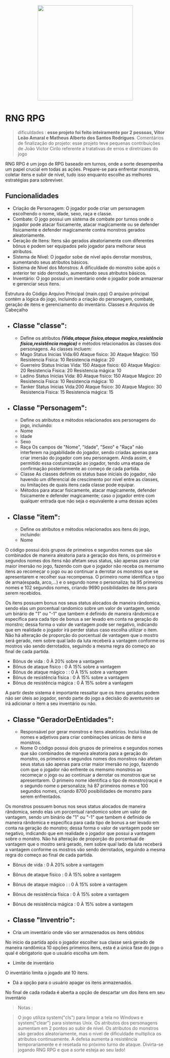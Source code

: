 
<div align="center">
<img src="https://github.com/VitorLionAmaral/Text_RPG_C-_UFMG/assets/163683980/319bb27e-2823-48c3-b37c-55ea02f5d981" width="300px" />
</div>

# RNG RPG

> dificuldades : **esse projeto foi feito inteiramente por 2 pessoas, Vitor Leão Amaral e Matheus Alberto dos Santos Rodrigues**.
> Comentários de finalização do projeto: esse projeto teve pequenas contribuições de João Victor Cirilo referente a tratativas de erros e diretrizaes do jogo

RNG RPG é um jogo de RPG baseado em turnos, onde a sorte desempenha um papel crucial em todas as ações. Prepare-se para enfrentar monstros, coletar itens e subir de nível, tudo isso enquanto escolhe as melhores estratégias para sobreviver.


## Funcionalidades
 * Criação de Personagem: O jogador pode criar um personagem escolhendo o nome, idade, sexo, raça e classe.
 * Combate: O jogo possui um sistema de combate por turnos onde o jogador pode atacar fisicamente, atacar magicamente ou se defender fisicamente e defender magicamente contra monstros gerados aleatoriamente.
 * Geração de Itens: Itens são gerados aleatoriamente com diferentes bônus e podem ser equipados pelo jogador para melhorar seus atributos.
 * Sistema de Nível: O jogador sobe de nível após derrotar monstros, aumentando seus atributos básicos.
 * Sistema de Nível dos Monstros: A dificuldade do monstro sobe após o anterior ter sido derrotado, aumentando seus atributos básicos.
 * Inventário: O jogo possui um inventário onde o jogador pode armazenar e gerenciar seus itens.


Estrutura do Código
Arquivo Principal (main.cpp)
O arquivo principal contém a lógica do jogo, incluindo a criação do personagem, combate, geração de itens e gerenciamento do inventário.
Classes e Arquivos de Cabeçalho

* ## Classe "classe":
   * Define os atributos ***(Vida,ataque fisico,ataque magico,resistência física,resistência magica)*** e métodos relacionados às classes dos personagens. As classes incluem:
   * Mago
Status Inicias
Vida:60
Ataque fisico: 30
Ataque Magico: 150
Resistencia Fisica: 10
Resistencia mágica: 20
   * Guerreiro
Status Inicias
Vida: 150
Ataque fisico: 60
Ataque Magico: 20
Resistencia Fisica: 20
Resistencia mágica: 10
   * Ladino
Status Inicias
Vida: 80
Ataque fisico: 150
Ataque Magico: 20
Resistencia Fisica: 10
Resistencia mágica: 10
   * Tanker
Status Inicias
Vida:200
Ataque fisico: 30
Ataque Magico: 30
Resistencia Fisica: 15
Resistencia mágica: 15

* ## Classe "Personagem":
  * Define os atributos e métodos relacionados aos personagens do jogo, incluindo:
  * Nome 
  * Idade
  * Sexo
  * Raça
Os campos de "Nome", "Idade", "Sexo" e "Raça" não interferem na jogabilidade do jogador, sendo criadas apenas para criar imersão do jogador com seu personagem. Ainda assim, é permitido essa costumização ao jogador, tendo uma etapa de confirmação posteriormente ao começo de cada partida.    
  * Classe
As classes definim os status base iniciais do jogador, não havendo um diferencial de crescimento por nível entre as classes, ou limitações de quais itens cada classe pode equipar.
  * Métodos para atacar fisicamente, atacar magicamente, defender fisicamente e defender magicamente; caso o jogador entre com qualquer entrada que não seja o equivalente a uma dessas ações

* ## Classe "item":
  * Define os atributos e métodos relacionados aos itens do jogo, incluindo:
  * Nome
  
O código possui dois grupos de primeiros e segundos nomes que são combinados de maneira aleatoria para a geração dos itens, os primeiros e segundos nomes dos itens não afetam seus status, são apenas para criar maior imersão no jogo, fazendo com que o jogador não receba os memsmo itens ao recomeçar o jogo ou ao continuar a derrotar os monstros que se apresentarem e recolher sua recompensa. O primeiro nome identifica o tipo de arma(espada, arco,...) e o segundo nome o personaliza; há 95 primeiros nomes e 102 segundos nomes, criando 9690 posibilidades de itens para serem recebidos.

Os itens possuem bonus nos seus status alocados de maneira rândomica, sendo elas um porcentual randomico sobre um valor de vantagem, sendo um binário de "1" ou "-1" que tambem é definido de maneira rândomica e especifica para cada tipo de bonus a ser levado em conta na geração do monstro; dessa forma o valor de vantagem pode ser negativo, indicando que em realidade o jogador irá perder status caso escolha utilizar o item.
Não há alteração de proporção do porcentual de vantagem que o mostro será gerado, nem sobre qual lado da luta receberá a vantagem conforme os mostros vão sendo derrotados, seguindo a mesma regra do começo ao final de cada partida. 

  * Bônus de vida : 0 À 20% sobre a vantagem
  * Bônus de ataque físico : 0 À 15% sobre a vantagem 
  * Bônus de ataque mágico : : 0 À 15% sobre a vantagem
  * Bônus de resistência física : 0 À 15% sobre a vantagem
  * Bônus de resistência mágica : 0 À 15% sobre a vantagem

A partir deste sistema é importante ressaltar que os itens gerados podem não ser úteis ao jogador, sendo parte do jogo a decisão do aventureiro se irá adicionar o item a seu inventário ou não.


* ## Classe "GeradorDeEntidades":
  * Responsável por gerar monstros e itens aleatórios. Inclui listas de nomes e adjetivos para criar combinações únicas de itens e monstros.
  * Nome
O código possui dois grupos de primeiros e segundos nomes que são combinados de maneira aleatoria para a geração do monstro, os primeiros e segundos nomes dos monstros não afetam seus status são apenas para criar maior imersão no jogo, fazendo com que o jogador não enfrente os memsmo monstros ao recomeçar o jogo ou ao continuar a derrotar os monstros que se apresentarem. O primeiro nome identifica o tipo de monstro(raça) e o segundo nome o personaliza; há 87 primeiros nomes e 100 segundos nomes, criando 8700 posibilidades de monstro para serem enfrentados.

Os monstros possuem bonus nos seus status alocados de maneira rândomica, sendo elas um porcentual randomico sobre um valor de vantagem, sendo um binário de "1" ou "-1" que tambem é definido de maneira rândomica e especifica para cada tipo de bonus a ser levado em conta na geração do monstro; dessa forma o valor de vantagem pode ser negativo, indicando que em realidade o jogador que possui a vantagem sobre o monstro.
Não há alteração de proporção do porcentual de vantagem que o mostro será gerado, nem sobre qual lado da luta receberá a vantagem conforme os mostros vão sendo derrotados, seguindo a mesma regra do começo ao final de cada partida.  

  * Bônus de vida : 0 À 20% sobre a vantagem
  * Bônus de ataque físico : 0 À 15% sobre a vantagem 
  * Bônus de ataque mágico : : 0 À 15% sobre a vantagem
  * Bônus de resistência física : 0 À 15% sobre a vantagem
  * Bônus de resistência mágica : 0 À 15% sobre a vantagem
  
* ## Classe "Inventrio":


 * Cria um inventário onde vão ser armazenados os itens obtidos

No inicio da partida após o jogador escolher sua classe será gerado de maneira randômica 10 opções primeiros itens, esta é a única fase do jogo o qual é obrigatorio que o usuário escolha um item.

* Limite de inventário

O inventário limita o jogado até 10 itens.

 * Dá a opção para o usuário apagar os itens armazenados.

No final de cada rodada é aberta a opção de descartar um dos itens em seu inventário


> Notas : 

> O jogo utiliza system("cls") para limpar a tela no Windows e system("clear") para sistemas Unix.
> Os atributos dos personagens aumentam em 2 pontos ao subir de nível.
> Os atributos do monstros são gerados aleatoriamente, mas o nível de dificuldade multiplica os atributos continuamente.
> A defesa aumenta a resistência temporariamente e é resetada no próximo turno de ataque.
> Divirta-se jogando RNG RPG e que a sorte esteja ao seu lado!






